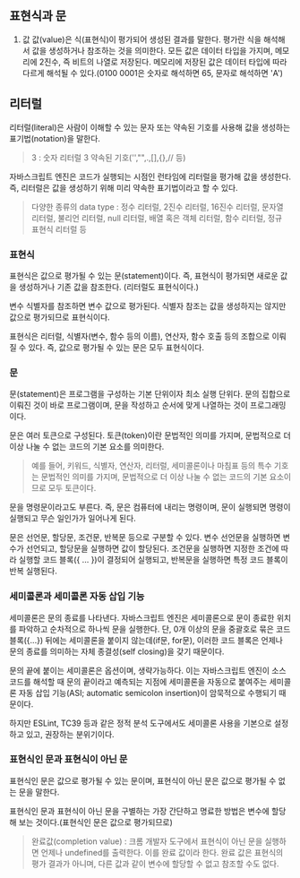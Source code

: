 ## 표현식과 문

1. 값
   값(value)은 식(표현식)이 평가되어 생성된 결과를 말한다. 평가란 식을 해석해서 값을 생성하거나 참조하는 것을 의미한다. 모든 값은 데이터 타입을 가지며, 메모리에 2진수, 즉 비트의 나열로 저장된다. 메모리에 저장된 값은 데이터 타입에 따라 다르게 해석될 수 있다.(0100 0001은 숫자로 해석하면 65, 문자로 해석하면 'A')

## 리터럴

리터럴(literal)은 사람이 이해할 수 있는 문자 또는 약속된 기호를 사용해 값을 생성하는 표기법(notation)을 말한다.

> 3 : 숫자 리터럴 3
> 약속된 기호('',"",.,[],{},// 등)

자바스크립트 엔진은 코드가 실행되는 시점인 런타임에 리터럴을 평가해 값을 생성한다. 즉, 리터럴은 값을 생성하기 위해 미리 약속한 표기법이라고 할 수 있다.

> 다양한 종류의 data type : 정수 리터럴, 2진수 리터럴, 16진수 리터럴, 문자열 리터럴, 불리언 리터럴, null 리터럴, 배열 혹은 객체 리터럴, 함수 리터럴, 정규 표현식 리터럴 등

### 표현식

표현식은 값으로 평가될 수 있는 문(statement)이다. 즉, 표현식이 평가되면 새로운 값을 생성하거나 기존 값을 참조한다. (리터럴도 표현식이다.)

변수 식별자를 참조하면 변수 값으로 평가된다. 식별자 참조는 값을 생성하지는 않지만 값으로 평가되므로 표현식이다.

표현식은 리터럴, 식별자(변수, 함수 등의 이름), 연산자, 함수 호출 등의 조합으로 이뤄질 수 있다. 즉, 값으로 평가될 수 있는 문은 모두 표현식이다.

### 문

문(statement)은 프로그램을 구성하는 기본 단위이자 최소 실행 단위다. 문의 집합으로 이뤄진 것이 바로 프로그램이며, 문을 작성하고 순서에 맞게 나열하는 것이 프로그래밍이다.

문은 여러 토큰으로 구성된다. 토큰(token)이란 문법적인 의미를 가지며, 문법적으로 더 이상 나눌 수 없는 코드의 기본 요소를 의미한다.

> 예를 들어, 키워드, 식별자, 연산자, 리터럴, 세미콜론이나 마침표 등의 특수 기호는 문법적인 의미를 가지며, 문법적으로 더 이상 나눌 수 없는 코드의 기본 요소이므로 모두 토큰이다.

문을 명령문이라고도 부른다. 즉, 문은 컴퓨터에 내리는 명령이며, 문이 실행되면 명령이 실행되고 무슨 일인가가 일어나게 된다.

문은 선언문, 할당문, 조건문, 반복문 등으로 구분할 수 있다. 변수 선언문을 실행하면 변수가 선언되고, 할당문을 실행하면 값이 할당된다. 조건문을 실행하면 지정한 조건에 따라 실행할 코드 블록({ ... })이 결정되어 실행되고, 반복문을 실행하면 특정 코드 블록이 반복 실행된다.

### 세미콜론과 세미콜론 자동 삽입 기능

세미콜론은 문의 종료를 나타낸다. 자바스크립트 엔진은 세미콜론으로 문이 종료한 위치를 파악하고 순차적으로 하나씩 문을 실행한다. 단, 0개 이상의 문을 중괄호로 묶은 코드 블록({...}) 뒤에는 세미콜론을 붙이지 않는데(if문, for문), 이러한 코드 블록은 언제나 문의 종료를 의미하는 자체 종결성(self closing)을 갖기 때문이다.

문의 끝에 붙이는 세미콜론은 옵션이며, 생략가능하다. 이는 자바스크립트 엔진이 소스코드를 해석할 때 문의 끝이라고 예측되는 지점에 세미콜론을 자동으로 붙여주는 세미콜론 자동 삽입 기능(ASI; automatic semicolon insertion)이 암묵적으로 수행되기 때문이다.

하지만 ESLint, TC39 등과 같은 정적 분석 도구에서도 세미콜론 사용을 기본으로 설정하고 있고, 권장하는 분위기이다.

### 표현식인 문과 표현식이 아닌 문

표현식인 문은 값으로 평가될 수 있는 문이며, 표현식이 아닌 문은 값으로 평가될 수 없는 문을 말한다.

표현식인 문과 표현식이 아닌 문을 구별하는 가장 간단하고 명료한 방법은 변수에 할당해 보는 것이다.(표현식인 문은 값으로 평가되므로)

> 완료값(completion value) : 크롬 개발자 도구에서 표현식이 아닌 문을 실행하면 언제나 undefined를 출력한다. 이를 완료 값이라 한다. 완료 값은 표현식의 평가 결과가 아니며, 다른 값과 같이 변수에 할당할 수 없고 참조할 수도 없다.
